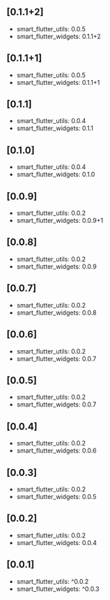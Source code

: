 ## [0.1.1+2]

* smart_flutter_utils: 0.0.5
* smart_flutter_widgets: 0.1.1+2

## [0.1.1+1]

* smart_flutter_utils: 0.0.5
* smart_flutter_widgets: 0.1.1+1

## [0.1.1]

* smart_flutter_utils: 0.0.4
* smart_flutter_widgets: 0.1.1

## [0.1.0]

* smart_flutter_utils: 0.0.4
* smart_flutter_widgets: 0.1.0

## [0.0.9]

* smart_flutter_utils: 0.0.2
* smart_flutter_widgets: 0.0.9+1

## [0.0.8]

* smart_flutter_utils: 0.0.2
* smart_flutter_widgets: 0.0.9

## [0.0.7]

* smart_flutter_utils: 0.0.2
* smart_flutter_widgets: 0.0.8

## [0.0.6]

* smart_flutter_utils: 0.0.2
* smart_flutter_widgets: 0.0.7

## [0.0.5]

* smart_flutter_utils: 0.0.2
* smart_flutter_widgets: 0.0.7

## [0.0.4]

* smart_flutter_utils: 0.0.2
* smart_flutter_widgets: 0.0.6

## [0.0.3]

* smart_flutter_utils: 0.0.2
* smart_flutter_widgets: 0.0.5

## [0.0.2]

* smart_flutter_utils: 0.0.2
* smart_flutter_widgets: 0.0.4

## [0.0.1]

* smart_flutter_utils: ^0.0.2
* smart_flutter_widgets: ^0.0.3
